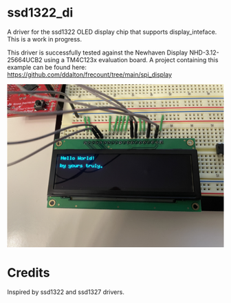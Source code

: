 # ssd1322_di
A driver for the ssd1322 OLED display chip that supports display_inteface. This is a work in progress.

This driver is successfully tested against the Newhaven Display NHD-3.12-25664UCB2 using a TM4C123x evaluation board.
A project containing this example can be found here: https://github.com/ddalton/frecount/tree/main/spi_display

![Screenshot with text output](examples/IMG_2456.JPG?raw=true "Screenshot with text output")

# Credits
Inspired by ssd1322 and ssd1327 drivers.
